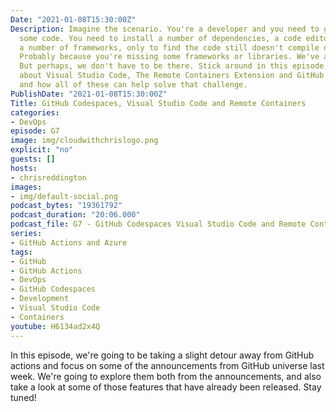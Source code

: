 ```yaml
---
Date: "2021-01-08T15:30:00Z"
Description: Imagine the scenario. You're a developer and you need to go and build
  some code. You need to install a number of dependencies, a code editor and perhaps
  a number of frameworks, only to find the code still doesn't compile on your machine.
  Probably because you're missing some frameworks or libraries. We've all been there.
  But perhaps, we don't have to be there. Stick around in this episode as we talk
  about Visual Studio Code, The Remote Containers Extension and GitHub Codespaces
  and how all of these can help solve that challenge.
PublishDate: "2021-01-08T15:30:00Z"
Title: GitHub Codespaces, Visual Studio Code and Remote Containers
categories:
- DevOps
episode: G7
image: img/cloudwithchrislogo.png
explicit: "no"
guests: []
hosts:
- chrisreddington
images:
- img/default-social.png
podcast_bytes: "19361792"
podcast_duration: "20:06.000"
podcast_file: G7 - GitHub Codespaces Visual Studio Code and Remote Containers.mp3
series:
- GitHub Actions and Azure
tags:
- GitHub
- GitHub Actions
- DevOps
- GitHub Codespaces
- Development
- Visual Studio Code
- Containers
youtube: H6134ad2x4Q
---
```

In this episode, we're going to be taking a slight detour away from GitHub actions and focus on some of the announcements from GitHub universe last week. We're going to explore them both from the announcements, and also take a look at some of those features that have already been released. Stay tuned!